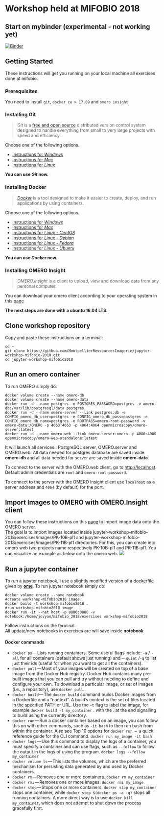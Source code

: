 # Workshop held at MIFOBIO 2018

## Start on mybinder (experimental - not working yet)

[![Binder](https://mybinder.org/badge.svg)](https://mybinder.org/v2/gh/volker-baecker/jupyter-workshop-mifobio-2018/v0.2)

## Getting Started

These instructions will get you running on your local machine all exercises done at mifobio.

### Prerequisites

You need to install `git`, `docker ce > 17.09` and `omero insight`

### Installing Git

> *Git* is a [free and open source](http://git-scm.com/about/free-and-open-source) distributed version control system designed to handle everything from small to very large projects with speed and efficiency.

Choose one of the following options.
- [Instructions for *Windows*](https://git-scm.com/download/win)
- [Instructions for *Mac*](https://git-scm.com/download/mac)
- [Instructions for *Linux*](https://git-scm.com/download/linux)

**You can use *Git* now.**

### Installing Docker
> [*Docker*](https://www.docker.com) is a tool designed to make it easier to create, deploy, and run applications by using containers.

Choose one of the following options.
- [Instructions for *Windows*](https://docs.docker.com/docker-for-windows/install/)
- [Instructions for *Mac*](https://docs.docker.com/docker-for-mac/install/)
- [Instructions for *Linux - CentOS*](https://docs.docker.com/install/linux/docker-ce/centos/)
- [Instructions for *Linux - Debian*](https://docs.docker.com/install/linux/docker-ce/debian/)
- [Instructions for *Linux - Fedora*](https://docs.docker.com/install/linux/docker-ce/fedora/)
- [Instructions for *Linux - Ubuntu*](https://docs.docker.com/install/linux/docker-ce/ubuntu/)

**You can use *Docker* now.**

### Installing OMERO Insight
> *OMERO.insight* is a client to upload, view and download data from any personal computer.

You can download your omero client according to your operating system in this [page](https://www.openmicroscopy.org/omero/downloads/)

**The next steps are done with a ubuntu 16.04 LTS.**

## Clone workshop repository

Copy and paste these instructions on a terminal:

```shell
cd ~
git clone https://github.com/MontpellierRessourcesImagerie/jupyter-workshop-mifobio-2018.git
cd jupyter-workshop-mifobio2018
```

## Run an omero container

To run OMERO simply do:

```shell
docker volume create --name omero-db
docker volume create --name omero-data
docker run -d --name postgres -e POSTGRES_PASSWORD=postgres -v omero-db:/var/lib/postgresql/data postgres
docker run -d --name omero-server --link postgres:db -e CONFIG_omero_db_user=postgres -e CONFIG_omero_db_pass=postgres -e CONFIG_omero_db_name=postgres -e ROOTPASS=omero-root-password -v omero-data:/OMERO -p 4063:4063 -p 4064:4064 openmicroscopy/omero-server:latest
docker run -d --name omero-web --link omero-server:omero -p 4080:4080 openmicroscopy/omero-web-standalone:latest
```

It will launch all services : PostgreSQL server, OMERO.server and OMERO.web.
All data needed for postgres database are saved inside **omero-db** and all data needed for server are saved inside **omero-data**.

To connect to the server with the OMERO.web client, go to [http://localhost](http://localhost:4080).
Default admin credentials are `root` and `omero-root-password`.

To connect to the server with the OMERO Insight client use `localhost` as a server address and `4064` (by default) for the port.

## Import Images to OMERO with OMERO.Insight client

You can follow these instructions on this [page](https://help.openmicroscopy.org/importing-data-5.html) to import image data onto the OMERO server.   
The goal is to import images located inside jupyter-workshop-mifobio-2018/exercises/images/PK-10B-pl1 and jupyter-workshop-mifobio-2018/exercises/images/PK-11B-pl1 directories. For this, you can create into omero web two projects name respectively PK-10B-pl1 and PK-11B-pl1.
You can visualize an example as below onto the omero web.
![](capture_omero-web.png?raw=true)

## Run a jupyter container

To run a jupyter notebook, i use a slightly modified version of a dockerfile given by [**ome**](https://github.com/ome/training-notebooks).
To run jupyter notebook simply do:

```shell
docker volume create --name notebook
#create workshop-mifobio2018 image
docker build -t workshop-mifobio2018 .
#run workshop-mifobio2018 image
docker run -it --net host -p 8888:8888 -v notebook:/home/jovyan/mifobio_2018/exercises workshop-mifobio2018
```
Follow instructions on the terminal.   
All update/new notebooks in exercises are will save inside **notebook**

#### Docker commands

- `docker ps` — Lists running containers. Some useful flags include: `-a` / `-all` for all containers (default shows just running) and `—-quiet` /`-q` to list just their ids (useful for when you want to get all the containers).
- `docker pull` — Most of your images will be created on top of a base image from the Docker Hub registry. Docker Hub contains many pre-built images that you can pull and try without needing to define and configure your own. To download a particular image, or set of images (i.e., a repository), use `docker pull`.
- `docker build` — The `docker build` command builds Docker images from a Dockerfile and a “context”. A build’s context is the set of files located in the specified PATH or URL. Use the `-t` flag to label the image, for example `docker build -t my_container` . with the . at the end signalling to build using the currently directory.
- `docker run` — Run a docker container based on an image, you can follow this on with other commands, such as `-it bash` to then run bash from within the container. Also see Top 10 options for `docker run — a` quick reference guide for the CLI command. `docker run my_image -it bash`
- `docker logs` — Use this command to display the logs of a container, you must specify a container and can use flags, such as `--follow` to follow the output in the logs of using the program. `docker logs --follow my_container`
- `docker volume ls` — This lists the volumes, which are the preferred mechanism for persisting data generated by and used by Docker containers.
- `docker rm` — Removes one or more containers. `docker rm my_container`
- `docker rmi` — Removes one or more images. `docker rmi my_image`
- `docker stop` — Stops one or more containers. `docker stop my_container` stops one container, while `docker stop $(docker ps -a -q)` stops all running containers. A more direct way is to use `docker kill my_container`, which does not attempt to shut down the process gracefully first.
